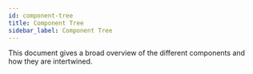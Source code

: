 ```yaml
---
id: component-tree
title: Component Tree
sidebar_label: Component Tree
---
```


This document gives a broad overview of the different components and how they are intertwined.